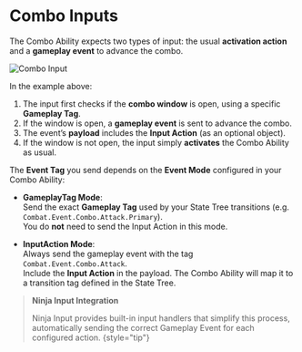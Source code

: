 # Combo Inputs
<primary-label ref="combat"/>

The Combo Ability expects two types of input: the usual **activation action** and a **gameplay event** to advance the combo.

<tabs group="sample">
    <tab title="Blueprint" group-key="bp">
        <img src="cbt_combo_input_blueprint.png" alt="Combo Input" thumbnail="true" border-effect="line"/>
    </tab>
    <tab title="C++" group-key="cpp">
        <code-block lang="c++" src="cbt_combo_input.cpp" />
    </tab>
</tabs>

In the example above:

1. The input first checks if the **combo window** is open, using a specific **Gameplay Tag**.
2. If the window is open, a **gameplay event** is sent to advance the combo.
3. The event’s **payload** includes the **Input Action** (as an optional object).
4. If the window is not open, the input simply **activates** the Combo Ability as usual.

The **Event Tag** you send depends on the **Event Mode** configured in your Combo Ability:

- **GameplayTag Mode**:  
  Send the exact **Gameplay Tag** used by your State Tree transitions (e.g. `Combat.Event.Combo.Attack.Primary`).  
  You do **not** need to send the Input Action in this mode.

- **InputAction Mode**:  
  Always send the gameplay event with the tag `Combat.Event.Combo.Attack`.  
  Include the **Input Action** in the payload. The Combo Ability will map it to a transition tag defined in the State Tree.

> **Ninja Input Integration**
>
> Ninja Input provides built-in input handlers that simplify this process, automatically sending the correct Gameplay 
> Event for each configured action.
{style="tip"}